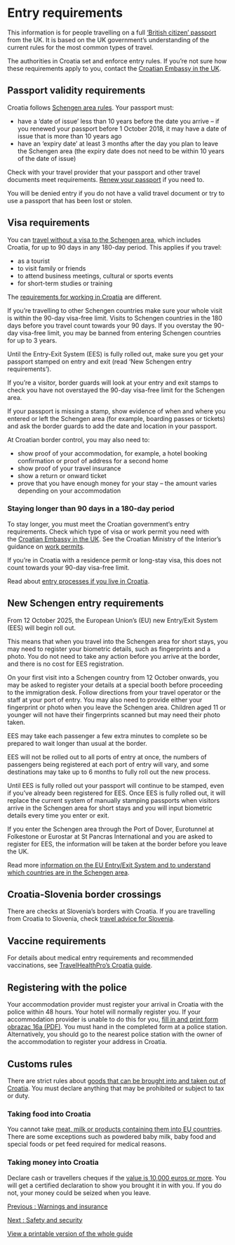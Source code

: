 # Entry requirements

This information is for people travelling on a full [‘British citizen’ passport](https://www.gov.uk/types-of-british-nationality) from the UK. It is based on the UK government’s understanding of the current rules for the most common types of travel.

The authorities in Croatia set and enforce entry rules. If you’re not sure how these requirements apply to you, contact the [Croatian Embassy in the UK](https://mvep.gov.hr/uk).

## Passport validity requirements

Croatia follows [Schengen area rules](https://europa.eu/youreurope/citizens/travel/entry-exit/non-eu-nationals/index_en.htm). Your passport must:

* have a ‘date of issue’ less than 10 years before the date you arrive – if you renewed your passport before 1 October 2018, it may have a date of issue that is more than 10 years ago
* have an ‘expiry date’ at least 3 months after the day you plan to leave the Schengen area (the expiry date does not need to be within 10 years of the date of issue)

Check with your travel provider that your passport and other travel documents meet requirements. [Renew your passport](https://www.gov.uk/renew-adult-passport/renew) if you need to.

You will be denied entry if you do not have a valid travel document or try to use a passport that has been lost or stolen.

## Visa requirements

You can [travel without a visa to the Schengen area](https://www.gov.uk/travel-to-eu-schengen-area), which includes Croatia, for up to 90 days in any 180-day period. This applies if you travel:

* as a tourist
* to visit family or friends
* to attend business meetings, cultural or sports events
* for short-term studies or training

The [requirements for working in Croatia](https://www.gov.uk/guidance/travel-to-croatia-for-work) are different.

If you’re travelling to other Schengen countries make sure your whole visit is within the 90-day visa-free limit. Visits to Schengen countries in the 180 days before you travel count towards your 90 days. If you overstay the 90-day visa-free limit, you may be banned from entering Schengen countries for up to 3 years.

Until the Entry-Exit System (EES) is fully rolled out, make sure you get your passport stamped on entry and exit (read ‘New Schengen entry requirements’).

If you’re a visitor, border guards will look at your entry and exit stamps to check you have not overstayed the 90-day visa-free limit for the Schengen area.

If your passport is missing a stamp, show evidence of when and where you entered or left the Schengen area (for example, boarding passes or tickets) and ask the border guards to add the date and location in your passport.

At Croatian border control, you may also need to:

* show proof of your accommodation, for example, a hotel booking confirmation or proof of address for a second home
* show proof of your travel insurance
* show a return or onward ticket
* prove that you have enough money for your stay – the amount varies depending on your accommodation

### Staying longer than 90 days in a 180-day period

To stay longer, you must meet the Croatian government’s entry requirements. Check which type of visa or work permit you need with the [Croatian Embassy in the UK](https://mvep.gov.hr/consular-information-107317/general-visa-information-107319/107319). See the Croatian Ministry of the Interior’s guidance on [work permits](https://mup.gov.hr/radne-dozvole/286764).

If you’re in Croatia with a residence permit or long-stay visa, this does not count towards your 90-day visa-free limit.

Read about [entry processes if you live in Croatia](https://www.gov.uk/guidance/living-in-croatia#passports-and-travel).

## New Schengen entry requirements

From 12 October 2025, the European Union’s (EU) new Entry/Exit System (EES) will begin roll out.

This means that when you travel into the Schengen area for short stays, you may need to register your biometric details, such as fingerprints and a photo. You do not need to take any action before you arrive at the border, and there is no cost for EES registration.

On your first visit into a Schengen country from 12 October onwards, you may be asked to register your details at a special booth before proceeding to the immigration desk. Follow directions from your travel operator or the staff at your port of entry. You may also need to provide either your fingerprint or photo when you leave the Schengen area. Children aged 11 or younger will not have their fingerprints scanned but may need their photo taken.

EES may take each passenger a few extra minutes to complete so be prepared to wait longer than usual at the border.

EES will not be rolled out to all ports of entry at once, the numbers of passengers being registered at each port of entry will vary, and some destinations may take up to 6 months to fully roll out the new process.

Until EES is fully rolled out your passport will continue to be stamped, even if you’ve already been registered for EES. Once EES is fully rolled out, it will replace the current system of manually stamping passports when visitors arrive in the Schengen area for short stays and you will input biometric details every time you enter or exit.

If you enter the Schengen area through the Port of Dover, Eurotunnel at Folkestone or Eurostar at St Pancras International and you are asked to register for EES, the information will be taken at the border before you leave the UK.

Read more [information on the EU Entry/Exit System and to understand which countries are in the Schengen area](https://www.gov.uk/guidance/eu-entryexit-system).

## Croatia-Slovenia border crossings

There are checks at Slovenia’s borders with Croatia. If you are travelling from Croatia to Slovenia, check [travel advice for Slovenia](https://www.gov.uk/foreign-travel-advice/slovenia/entry-requirements).

## Vaccine requirements

For details about medical entry requirements and recommended vaccinations, see [TravelHealthPro’s Croatia guide](https://travelhealthpro.org.uk/country/59/croatia#Vaccine_Recommendations).

## Registering with the police

Your accommodation provider must register your arrival in Croatia with the police within 48 hours. Your hotel will normally register you. If your accommodation provider is unable to do this for you, [fill in and print form obrazac 16a (PDF)](https://mup.gov.hr/UserDocsImages/dokumenti/stranci/2022/Obrazac-prijave-i-odjave-smjestaja-boravista-i-prebivalista-za-drz-trecih-zemalja-(Obrazac-16a).pdf). You must hand in the completed form at a police station. Alternatively, you should go to the nearest police station with the owner of the accommodation to register your address in Croatia.

## Customs rules

There are strict rules about [goods that can be brought into and taken out of Croatia](https://carina.gov.hr/featured/information-for-passengers-natural-persons/relief-from-duties-and-restrictions/6715). You must declare anything that may be prohibited or subject to tax or duty.

### Taking food into Croatia

You cannot take [meat, milk or products containing them into EU countries](https://ec.europa.eu/food/animals/animalproducts/personal_imports_en). There are some exceptions such as powdered baby milk, baby food and special foods or pet feed required for medical reasons.

### Taking money into Croatia

Declare cash or travellers cheques if the [value is 10,000 euros or more](https://carina.gov.hr/featured/information-for-passengers-natural-persons/bringing-cash-and-goods-across-the-border/6711). You will get a certified declaration to show you brought it in with you. If you do not, your money could be seized when you leave.

[Previous
:
Warnings and insurance](/foreign-travel-advice/croatia)

[Next
:
Safety and security](/foreign-travel-advice/croatia/safety-and-security)

[View a printable version of the whole guide](/foreign-travel-advice/croatia/print)